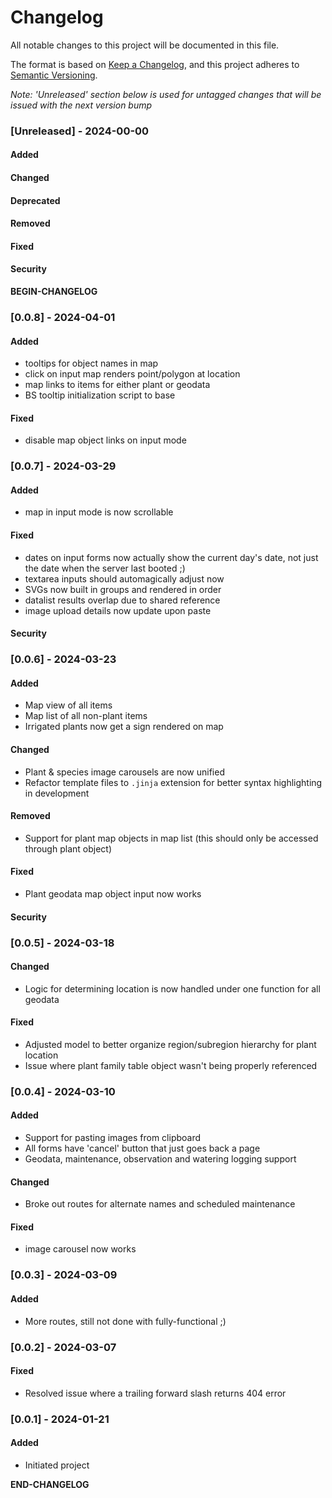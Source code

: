 # Changelog

All notable changes to this project will be documented in this file.

The format is based on [Keep a Changelog](https://keepachangelog.com/en/1.0.0/), and this project adheres to [Semantic Versioning](https://semver.org/spec/v2.0.0.html).

_Note: 'Unreleased' section below is used for untagged changes that will be issued with the next version bump_

### [Unreleased] - 2024-00-00
#### Added
#### Changed
#### Deprecated
#### Removed
#### Fixed
#### Security
__BEGIN-CHANGELOG__
 
### [0.0.8] - 2024-04-01
#### Added
 - tooltips for object names in map
 - click on input map renders point/polygon at location
 - map links to items for either plant or geodata
 - BS tooltip initialization script to base
#### Fixed
 - disable map object links on input mode
 
### [0.0.7] - 2024-03-29
#### Added
 - map in input mode is now scrollable
#### Fixed
 - dates on input forms now actually show the current day's date, not just the date when the server last booted ;)
 - textarea inputs should automagically adjust now
 - SVGs now built in groups and rendered in order
 - datalist results overlap due to shared reference
 - image upload details now update upon paste
#### Security
 
### [0.0.6] - 2024-03-23
#### Added
 - Map view of all items
 - Map list of all non-plant items
 - Irrigated plants now get a sign rendered on map
#### Changed
 - Plant & species image carousels are now unified
 - Refactor template files to `.jinja` extension for better syntax highlighting in development
#### Removed
 - Support for plant map objects in map list (this should only be accessed through plant object) 
#### Fixed
 - Plant geodata map object input now works
#### Security
 
### [0.0.5] - 2024-03-18
#### Changed
 - Logic for determining location is now handled under one function for all geodata
#### Fixed
 - Adjusted model to better organize region/subregion hierarchy for plant location
 - Issue where plant family table object wasn't being properly referenced
 
### [0.0.4] - 2024-03-10
#### Added
 - Support for pasting images from clipboard
 - All forms have 'cancel' button that just goes back a page
 - Geodata, maintenance, observation and watering logging support
#### Changed
 - Broke out routes for alternate names and scheduled maintenance
#### Fixed
 - image carousel now works
 
### [0.0.3] - 2024-03-09
#### Added
 - More routes, still not done with fully-functional ;)
 
### [0.0.2] - 2024-03-07
#### Fixed
 - Resolved issue where a trailing forward slash returns 404 error


### [0.0.1] - 2024-01-21
#### Added
 - Initiated project

__END-CHANGELOG__
